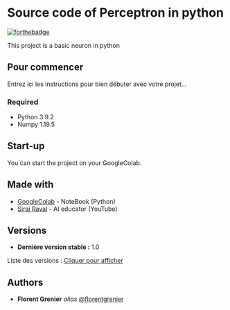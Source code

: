 # Source code of Perceptron in python

[![forthebadge](https://forthebadge.com/images/badges/made-with-python.svg)](https://www.python.org/)

This project is a basic neuron in python

## Pour commencer

Entrez ici les instructions pour bien débuter avec votre projet...

### Required

- Python 3.9.2
- Numpy 1.19.5

## Start-up

You can start the project on your GoogleColab.

## Made with

* [GoogleColab](https://colab.research.google.com) - NoteBook (Python)
* [Siraj Raval](https://www.youtube.com/channel/UCWN3xxRkmTPmbKwht9FuE5A) - AI educator (YouTube)

## Versions

* **Dernière version stable :** 1.0

Liste des versions : [Cliquer pour afficher](https://github.com/FlorentGrenier/Perceptron-in-python/tags)

## Authors

* **Florent Grenier** _alias_ [@florentgrenier](https://github.com/FlorentGrenier)


